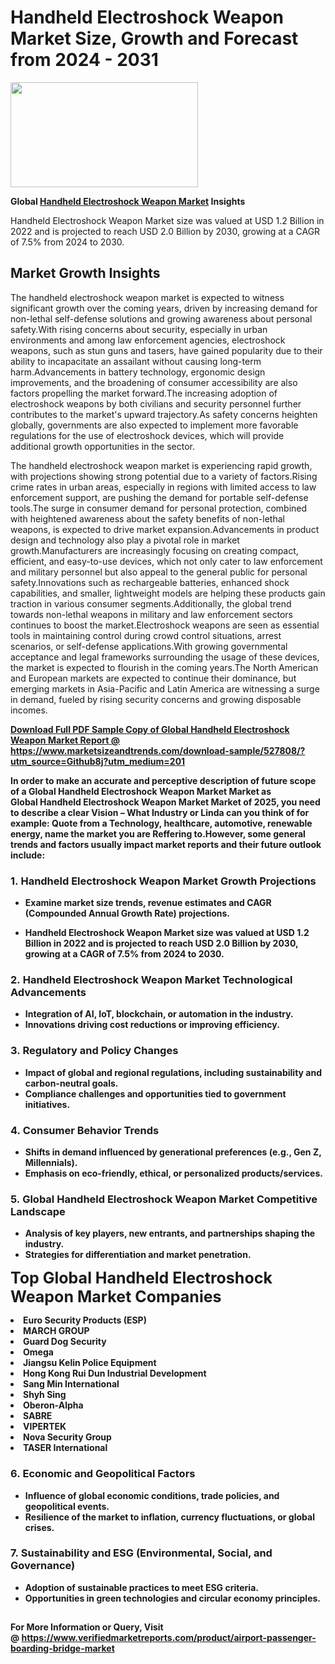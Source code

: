 <H1>Handheld Electroshock Weapon Market Size, Growth and Forecast from 2024 - 2031</H1><img class="aligncenter size-medium wp-image-584254" src="https://thirdeyenews.in/wp-content/uploads/2024/09/Global-Market-Research-300x168.jpeg" alt="" width="300" height="168" /><p><strong>Global&nbsp;<a href="https://www.marketsizeandtrends.com/download-sample/527808/?utm_source=Github8j?utm_medium=201">Handheld Electroshock Weapon Market</a> Insights</strong></p><p>Handheld Electroshock Weapon Market size was valued at USD 1.2 Billion in 2022 and is projected to reach USD 2.0 Billion by 2030, growing at a CAGR of 7.5% from 2024 to 2030.</p><p><h2>Market Growth Insights</h2> <p>The handheld electroshock weapon market is expected to witness significant growth over the coming years, driven by increasing demand for non-lethal self-defense solutions and growing awareness about personal safety.With rising concerns about security, especially in urban environments and among law enforcement agencies, electroshock weapons, such as stun guns and tasers, have gained popularity due to their ability to incapacitate an assailant without causing long-term harm.Advancements in battery technology, ergonomic design improvements, and the broadening of consumer accessibility are also factors propelling the market forward.The increasing adoption of electroshock weapons by both civilians and security personnel further contributes to the market's upward trajectory.As safety concerns heighten globally, governments are also expected to implement more favorable regulations for the use of electroshock devices, which will provide additional growth opportunities in the sector.</p> <p><strong><a href="#"></a></strong></p> <p>The handheld electroshock weapon market is experiencing rapid growth, with projections showing strong potential due to a variety of factors.Rising crime rates in urban areas, especially in regions with limited access to law enforcement support, are pushing the demand for portable self-defense tools.The surge in consumer demand for personal protection, combined with heightened awareness about the safety benefits of non-lethal weapons, is expected to drive market expansion.Advancements in product design and technology also play a pivotal role in market growth.Manufacturers are increasingly focusing on creating compact, efficient, and easy-to-use devices, which not only cater to law enforcement and military personnel but also appeal to the general public for personal safety.Innovations such as rechargeable batteries, enhanced shock capabilities, and smaller, lightweight models are helping these products gain traction in various consumer segments.Additionally, the global trend towards non-lethal weapons in military and law enforcement sectors continues to boost the market.Electroshock weapons are seen as essential tools in maintaining control during crowd control situations, arrest scenarios, or self-defense applications.With growing governmental acceptance and legal frameworks surrounding the usage of these devices, the market is expected to flourish in the coming years.The North American and European markets are expected to continue their dominance, but emerging markets in Asia-Pacific and Latin America are witnessing a surge in demand, fueled by rising security concerns and growing disposable incomes.</p> <p><strong><a href="#"></p><p><span class=""><strong>Download Full PDF Sample Copy of Global Handheld Electroshock Weapon Market Report</strong> @ <a href="https://www.marketsizeandtrends.com/download-sample/527808/?utm_source=Github8j?utm_medium=201" target="_blank">https://www.marketsizeandtrends.com/download-sample/527808/?utm_source=Github8j?utm_medium=201</a></span></p><p>In order to make an accurate and perceptive description of future scope of a Global&nbsp;Handheld Electroshock Weapon Market Market as Global&nbsp;Handheld Electroshock Weapon Market Market of 2025, you need to describe a clear Vision &ndash; What Industry or Linda can you think of for example: Quote from a Technology, healthcare, automotive, renewable energy, name the market you are Reffering to.However, some general trends and factors usually impact market reports and their future outlook include:</p><h3>1.&nbsp;<strong>Handheld Electroshock Weapon Market Growth Projections</strong></h3><ul><li>Examine market size trends, revenue estimates and CAGR (Compounded Annual Growth Rate) projections.</li><li><p>Handheld Electroshock Weapon Market size was valued at USD 1.2 Billion in 2022 and is projected to reach USD 2.0 Billion by 2030, growing at a CAGR of 7.5% from 2024 to 2030.</p></li></ul><h3>2.&nbsp;<strong>Handheld Electroshock Weapon Market Technological Advancements</strong></h3><ul><li>Integration of AI, IoT, blockchain, or automation in the industry.</li><li>Innovations driving cost reductions or improving efficiency.</li></ul><h3>3.&nbsp;<strong>Regulatory and Policy Changes</strong></h3><ul><li>Impact of global and regional regulations, including sustainability and carbon-neutral goals.</li><li>Compliance challenges and opportunities tied to government initiatives.</li></ul><h3>4.&nbsp;<strong>Consumer Behavior Trends</strong></h3><ul><li>Shifts in demand influenced by generational preferences (e.g., Gen Z, Millennials).</li><li>Emphasis on eco-friendly, ethical, or personalized products/services.</li></ul><h3>5.&nbsp;<strong>Global Handheld Electroshock Weapon Market Competitive Landscape</strong></h3><ul><li>Analysis of key players, new entrants, and partnerships shaping the industry.</li><li>Strategies for differentiation and market penetration.</li></ul><p data-pm-slice="1 1 []"><span style="color: inherit; font-family: inherit; font-size: 25px;">Top Global Handheld Electroshock Weapon Market Companies</span></p><div class="" data-test-id=""><p><li>Euro Security Products (ESP)</li><li> MARCH GROUP</li><li> Guard Dog Security</li><li> Omega</li><li> Jiangsu Kelin Police Equipment</li><li> Hong Kong Rui Dun Industrial Development</li><li> Sang Min International</li><li> Shyh Sing</li><li> Oberon-Alpha</li><li> SABRE</li><li> VIPERTEK</li><li> Nova Security Group</li><li> TASER International</li></p></div><h3>6.&nbsp;<strong>Economic and Geopolitical Factors</strong></h3><ul><li>Influence of global economic conditions, trade policies, and geopolitical events.</li><li>Resilience of the market to inflation, currency fluctuations, or global crises.</li></ul><h3>7.&nbsp;<strong>Sustainability and ESG (Environmental, Social, and Governance)</strong></h3><ul><li>Adoption of sustainable practices to meet ESG criteria.</li><li>Opportunities in green technologies and circular economy principles.</li></ul><h2><strong style="font-size: 14px;">For More Information or Query, Visit @&nbsp;</strong><a style="background-color: #ffffff; font-size: 14px;" href="https://www.marketsizeandtrends.com/report/handheld-electroshock-weapon-market/" target="_blank">https://www.verifiedmarketreports.com/product/airport-passenger-boarding-bridge-market</a></h2>